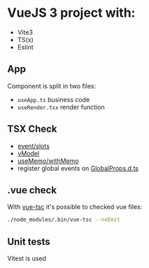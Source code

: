 # VueJS 3 project with:
- Vite3
- TS(x)
- Eslint


## App
Component is split in two files:
- `useApp.ts` business code
- `useRender.tsx` render function

## TSX Check
- [event/slots](./src/components/hello_world/)
- [vModel](./src/components/base_input/)
- [useMemo/withMemo](./src/components/DisplayMsgOnce.tsx)
- register global events on [GlobalProps.d.ts](/src/types/GlobalProps.d.ts)

## .vue check 
With [vue-tsc](https://github.com/johnsoncodehk/vue-tsc) it's possible to checked vue files:
```bash
./node_modules/.bin/vue-tsc --noEmit
```

## Unit tests
Vitest is used


